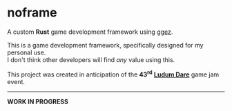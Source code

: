 # noframe
A custom __Rust__ game development framework using [ggez][ggez].

This is a game development framework, specifically designed for my personal use.  
I don't think other developers will find _any_ value using this.

This project was created in anticipation of the __43<sup>rd</sup>__ [__Ludum Dare__][ludumdare] game jam event.

---

__WORK IN PROGRESS__

[ggez]:      http://ggez.rs/
[ludumdare]: https://ldjam.com/
